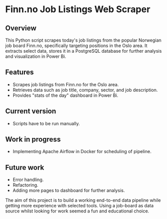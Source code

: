 # Finn.no Job Listings Web Scraper

## Overview
This Python script scrapes today's job listings from the popular Norwegian job board Finn.no, specifically targeting positions in the Oslo area. It extracts select data, stores it in a PostgreSQL database for further analysis and visualization in Power Bi.

## Features
- Scrapes job listings from Finn.no for the Oslo area.
- Retrieves data such as job title, company, sector, and job description.
- Provides "stats of the day" dashboard in Power Bi.

## Current version
- Scripts have to be run manually.

## Work in progress
- Implementing Apache Airflow in Docker for scheduling of pipeline.

## Future work
- Error handling.
- Refactoring.
- Adding more pages to dashboard for further analysis.

The aim of this project is to build a working end-to-end data pipeline while getting more experience with selected tools. Using a job-board as data source whilst looking for work seemed a fun and educational choice.
